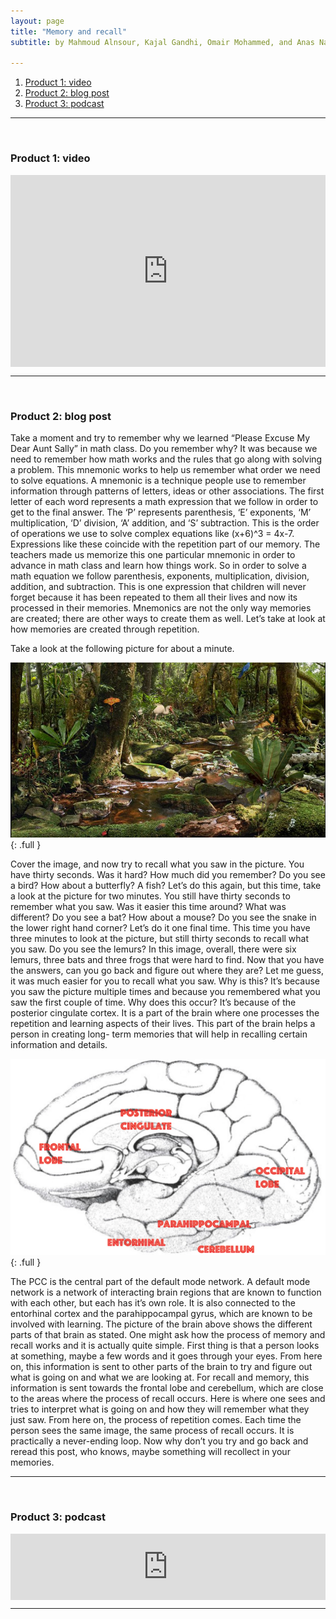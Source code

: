 ```yaml
---
layout: page
title: "Memory and recall"
subtitle: by Mahmoud Alnsour, Kajal Gandhi, Omair Mohammed, and Anas Najib

---
```


1. [Product 1: video](#video)
2. [Product 2: blog post](#post)
3. [Product 3: podcast](#podcast)

---
<a name="video" style="display: block; position: relative; top: -50px; visibility: hidden;"></a><br>

### Product 1: video

<div style="position: relative; width: 100%; height: 0; padding-bottom: 61%;">
  <iframe style="position: absolute; width: 100%; height: 100%; left: 0; top: 0;" src="https://www.youtube.com/embed/BdUUB2nhsgQ" frameborder="0" allowfullscreen></iframe>
</div>

---
<a name="post" style="display: block; position: relative; top: -50px; visibility: hidden;"></a><br>

### Product 2: blog post

Take a moment and try to remember why we learned “Please Excuse My Dear Aunt Sally” in math class. Do you remember why? It was because we need to remember how math works and the rules that go along with solving a problem. This mnemonic works to help us remember what order we need to solve equations. A mnemonic is a technique people use to remember information through patterns of letters, ideas or other associations. The first letter of each word represents a math expression that we follow in order to get to the final answer. The ‘P’ represents parenthesis, ‘E’ exponents, ‘M’ multiplication, ‘D’ division, ‘A’ addition, and ‘S’ subtraction. This is the order of operations we use to solve complex equations like (x+6)^3 = 4x-7. Expressions like these coincide with the repetition part of our memory. The teachers made us memorize this one particular mnemonic in order to advance in math class and learn how things work. So in order to solve a math equation we follow parenthesis, exponents, multiplication, division, addition, and subtraction. This is one expression that children will never forget because it has been repeated to them all their lives and now its processed in their memories. Mnemonics are not the only way memories are created; there are other ways to create them as well. Let’s take at look at how memories are created through repetition.

Take a look at the following picture for about a minute.

![Find the animals](/img/posts/BIOL320/1.jpg){: .full }

Cover the image, and now try to recall what you saw in the picture. You have thirty seconds. Was it hard? How much did you remember? Do you see a bird? How about a butterfly? A fish? Let’s do this again, but this time, take a look at the picture for two minutes. You still have thirty seconds to remember what you saw. Was it easier this time around? What was different? Do you see a bat? How about a mouse? Do you see the snake in the lower right hand corner? Let’s do it one final time. This time you have three minutes to look at the picture, but still thirty seconds to recall what you saw. Do you see the lemurs? In this image, overall, there were six lemurs, three bats and three frogs that were hard to find. Now that you have the answers, can you go back and figure out where they are? Let me guess, it was much easier for you to recall what you saw. Why is this? It’s because you saw the picture multiple times and because you remembered what you saw the first couple of time. Why does this occur? It’s because of the posterior cingulate cortex. It is a part of the brain where one processes the repetition and learning aspects of their lives. This part of the brain helps a person in creating long- term memories that will help in recalling certain information and details.

![Brain](/img/posts/BIOL320/2.jpg){: .full }

The PCC is the central part of the default mode network. A default mode network is a network of interacting brain regions that are known to function with each other, but each has it’s own role. It is also connected to the entorhinal cortex and the parahippocampal gyrus, which are known to be involved with learning. The picture of the brain above shows the different parts of that brain as stated. One might ask how the process of memory and recall works and it is actually quite simple. First thing is that a person looks at something, maybe a few words and it goes through your eyes. From here on, this information is sent to other parts of the brain to try and figure out what is going on and what we are looking at. For recall and memory, this information is sent towards the frontal lobe and cerebellum, which are close to the areas where the process of recall occurs. Here is where one sees and tries to interpret what is going on and how they will remember what they just saw. From here on, the process of repetition comes. Each time the person sees the same image, the same process of recall occurs. It is practically a never-ending loop. Now why don’t you try and go back and reread this post, who knows, maybe something will recollect in your memories.

---
<a name="podcast" style="display: block; position: relative; top: -50px; visibility: hidden;"></a><br>

### Product 3: podcast

<div style="position: relative; width: 100%; height: 0; padding-bottom: 21%;">
  <iframe style="position: absolute; width: 100%; height: 100%; left: 0; top: 0;" scrolling="no" frameborder="no" src="https://w.soundcloud.com/player/?url=https%3A//api.soundcloud.com/tracks/237420432&amp;auto_play=false&amp;hide_related=false&amp;show_comments=true&amp;show_user=true&amp;show_reposts=false&amp;visual=true"></iframe>
</div>

---
